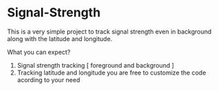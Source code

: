 # Signal-Strength
This is a very simple project to track signal strength even in background along with the latitude and longitude. 

What you can expect?

1. Signal strength tracking [ foreground and background ]
2. Tracking latitude and longitude you are free to customize the code acording to your need
